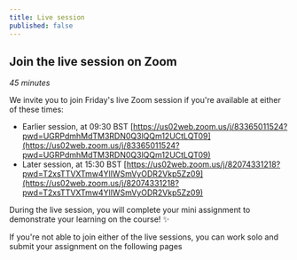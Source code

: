 ```yaml
---
title: Live session
published: false
---
```


## Join the live session on Zoom
*45 minutes*

We invite you to join Friday's live Zoom session if you're available at either of these times:
- Earlier session, at 09:30 BST [https://us02web.zoom.us/j/83365011524?pwd=UGRPdmhMdTM3RDN0Q3lQQm12UCtLQT09](https://us02web.zoom.us/j/83365011524?pwd=UGRPdmhMdTM3RDN0Q3lQQm12UCtLQT09)
- Later session, at 15:30 BST [https://us02web.zoom.us/j/82074331218?pwd=T2xsTTVXTmw4YllWSmVyODR2Vkp5Zz09](https://us02web.zoom.us/j/82074331218?pwd=T2xsTTVXTmw4YllWSmVyODR2Vkp5Zz09)

During the live session, you will complete your mini assignment to demonstrate your learning on the course!  :sparkles:

If you're not able to join either of the live sessions, you can work solo and submit your assignment on the following pages
